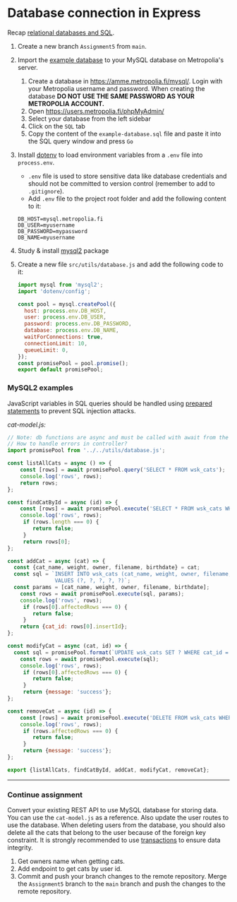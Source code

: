 # Database connection in Express

Recap [relational databases and SQL](../project/databases.md).

1. Create a new branch `Assignment5` from `main`.
2. Import the [example database](https://gist.github.com/ilkkamtk/b03f47baea5fb83c06141038160cefaa) to your MySQL database on Metropolia's server.
   1. Create a database in https://amme.metropolia.fi/mysql/. Login with your Metropolia username and password. When creating the database **DO NOT USE THE SAME PASSWORD AS YOUR METROPOLIA ACCOUNT.**
   2. Open https://users.metropolia.fi/phpMyAdmin/
   3. Select your database from the left sidebar
   4. Click on the `SQL` tab
   5. Copy the content of the `example-database.sql` file and paste it into the SQL query window and press `Go`
3. Install [dotenv](https://github.com/motdotla/dotenv#readme) to load environment variables from a `.env` file into `process.env`.
    - `.env` file is used to store sensitive data like database credentials and should not be committed to version control (remember to add to `.gitignore`).
    - Add `.env` file to the project root folder and add the following content to it:

    ```env
    DB_HOST=mysql.metropolia.fi
    DB_USER=myusername
    DB_PASSWORD=mypassword
    DB_NAME=myusername
    ```

4. Study & install [mysql2](https://github.com/sidorares/node-mysql2#readme) package
5. Create a new file `src/utils/database.js` and add the following code to it:

    ```js
    import mysql from 'mysql2';
    import 'dotenv/config';

    const pool = mysql.createPool({
      host: process.env.DB_HOST,
      user: process.env.DB_USER,
      password: process.env.DB_PASSWORD,
      database: process.env.DB_NAME,
      waitForConnections: true,
      connectionLimit: 10,
      queueLimit: 0,
    });
    const promisePool = pool.promise();
    export default promisePool;
    ```

### MySQL2 examples

JavaScript variables in SQL queries should be handled using [prepared statements](https://github.com/sidorares/node-mysql2#using-prepared-statements) to prevent SQL injection attacks.

_cat-model.js:_

```js
// Note: db functions are async and must be called with await from the controller
// How to handle errors in controller?
import promisePool from '../../utils/database.js';

const listAllCats = async () => {
    const [rows] = await promisePool.query('SELECT * FROM wsk_cats');
    console.log('rows', rows);
    return rows;
};

const findCatById = async (id) => {
    const [rows] = await promisePool.execute('SELECT * FROM wsk_cats WHERE cat_id = ?', [id]);
    console.log('rows', rows);
     if (rows.length === 0) {
        return false;
     }
     return rows[0];
};

const addCat = async (cat) => {
  const {cat_name, weight, owner, filename, birthdate} = cat;
  const sql = `INSERT INTO wsk_cats (cat_name, weight, owner, filename, birthdate)
               VALUES (?, ?, ?, ?, ?)`;
  const params = [cat_name, weight, owner, filename, birthdate];
    const rows = await promisePool.execute(sql, params);
    console.log('rows', rows);
     if (rows[0].affectedRows === 0) {
        return false;
     }
    return {cat_id: rows[0].insertId};
};

const modifyCat = async (cat, id) => {
  const sql = promisePool.format(`UPDATE wsk_cats SET ? WHERE cat_id = ?`, [cat, id]);
    const rows = await promisePool.execute(sql);
    console.log('rows', rows);
     if (rows[0].affectedRows === 0) {
        return false;
     }
     return {message: 'success'};
};

const removeCat = async (id) => {
    const [rows] = await promisePool.execute('DELETE FROM wsk_cats WHERE cat_id = ?', [id]);
    console.log('rows', rows);
     if (rows.affectedRows === 0) {
        return false;
     }
     return {message: 'success'};
};

export {listAllCats, findCatById, addCat, modifyCat, removeCat};
```

---

### Continue assignment

Convert your existing REST API to use MySQL database for storing data. You can use the `cat-model.js` as a reference. Also update the user routes to use the database. When deleting users from the database, you should also delete all the cats that belong to the user because of the foreign key constraint. It is strongly recommended to use [transactions](https://gist.github.com/ilkkamtk/b87666ed682c2c6faea182ca215afaf5) to ensure data integrity.

1. Get owners name when getting cats.
2. Add endpoint to get cats by user id.
3. Commit and push your branch changes to the remote repository. Merge the `Assignment5` branch to the `main` branch and push the changes to the remote repository.
